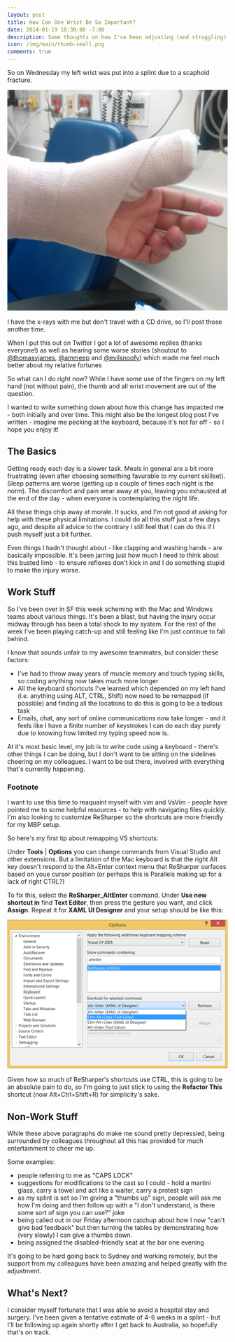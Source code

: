 ```yaml
---
layout: post
title: How Can One Wrist Be So Important?
date: 2014-01-19 10:30:00 -7:00
description: Some thoughts on how I've been adjusting (and struggling) to a recent wrist injury
icon: /img/main/thumb-small.png
comments: true
---	
```


So on Wednesday my left wrist was put into a splint due to a scaphoid fracture.

![](/img/posts/wrist/thumb.png)

I have the x-rays with me but don't travel with a CD drive, so I'll post those another time.

When I put this out on Twitter I got a lot of awesome replies (thanks everyone!) as well as hearing some worse stories (shoutout to [@thomasvjames](https://twitter.com/thomasvjames), [@ammeep](https://twitter.com/ammeep) and [@evilsnoofy](https://twitter.com/evilsnoofy)) which made me feel much better about my relative fortunes

So what can I do right now? While I have some use of the fingers on my left hand (not without pain), the thumb and all wrist movement are out of the question. 

I wanted to write something down about how this change has impacted me - both initially and over time. This might also be the longest blog post I've written - imagine me pecking at the keyboard, because it's not far off - so I hope you enjoy it!

## The Basics

Getting ready each day is a slower task. Meals in general are a bit more frustrating (even after choosing something favurable to my current skillset). Sleep patterns are worse (getting up a couple of times each night is the norm). The discomfort and pain wear away at you, leaving you exhausted at the end of the day - when everyone is contemplating the night life. 

All these things chip away at morale. It sucks, and I'm not good at asking for help with these physical limitations. I could do all this stuff just a few days ago, and despite all advice to the contrary I still feel that I can do this if I push myself just a bit further.

Even things I hadn't thought about - like clapping and washing hands - are basically impossible. It's been jarring just how much I need to think about this busted limb - to ensure reflexes don't kick in and I do something stupid to make the injury worse.

## Work Stuff

So I've been over in SF this week scheming with the Mac and Windows teams about various things. It's been a blast, but having the injury occur midway through has been a total shock to my system. For the rest of the week I've been playing catch-up and still feeling like I'm just continue to fall behind.

I know that sounds unfair to my awesome teammates, but consider these factors:

 - I've had to throw away years of muscle memory and touch typing skills, so coding anything now takes much more longer
 - All the keyboard shortcuts I've learned which depended on my left hand (i.e. anything using ALT, CTRL, Shift) now need to be remapped (if possible) and finding all the locations to do this is going to be a tedious task
 - Emails, chat, any sort of online communications now take longer - and it feels like I have a finite number of keystrokes I can do each day purely due to knowing how limited my typing speed now is.

At it's most basic level, my job is to write code using a keyboard - there's other things I can be doing, but I don't want to be sitting on the sidelines cheering on my colleagues. I want to be out there, involved with everything that's currently happening.

### Footnote

I want to use this time to reaquaint myself with vim and VsVim - people have pointed me to some helpful resources - to help with navigating files quickly. I'm also looking to customize ReSharper so the shortcuts are more friendly for my MBP setup.

So here's my first tip about remapping VS shortcuts:

Under **Tools** | **Options** you can change commands from Visual Studio and other extensions. But a limitation of the Mac keyboard is that the right Alt key doesn't respond to the Alt+Enter context menu that ReSharper surfaces based on youe cursor position (or perhaps this is Parallels making up for a lack of right CTRL?)

To fix this, select the **ReSharper_AltEnter** command. Under **Use new shortcut in** find **Text Editor**, then press the gesture you want, and click **Assign**. Repeat it for **XAML UI Designer** and your setup should be like this:

![](/img/posts/wrist/resharper.png)

Given how so much of ReSharper's shortcuts use CTRL, this is going to be an absolute pain to do, so I'm going to just stick to using the **Refactor This** shortcut (now Alt+Ctrl+Shift+R) for simplicity's sake.

## Non-Work Stuff

While these above paragraphs do make me sound pretty depressied, being surrounded by colleagues throughout all this has provided for much entertainment to cheer me up.

Some examples:

 - people referring to me as "CAPS LOCK" 
 - suggestions for modifications to the cast so I could - hold a martini glass, carry a towel and act like a waiter, carry a protest sign
 - as my splint is set so I'm giving a "thumbs up" sign, people will ask me how I'm doing and then follow up with a "I don't understand, is there some sort of sign you can use?" joke
 - being called out in our Friday afternoon catchup about how I now "can't give bad feedback" but then turning the tables by demonstrating how (very slowly) I can give a thumbs down.
 - being assigned the disabled-friendly seat at the bar one evening

It's going to be hard going back to Sydney and working remotely, but the support from my colleagues have been amazing and helped greatly with the adjustment.

## What's Next?

I consider myself fortunate that I was able to avoid a hospital stay and surgery. I've been given a tentative estimate of 4-6 weeks in a splint - but I'll be following up again shortly after I get back to Australia, so hopefully that's on track.
